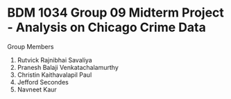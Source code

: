 # BDM 1034 Group 09 Midterm Project - Analysis on Chicago Crime Data

Group Members
1. Rutvick Rajnibhai Savaliya
2. Pranesh Balaji Venkatachalamurthy
3. Christin Kaithavalapil Paul
4. Jefford Secondes
5. Navneet Kaur
